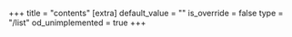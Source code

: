 +++
title = "contents"
[extra]
default_value = ""
is_override = false
type = "/list"
od_unimplemented = true
+++
